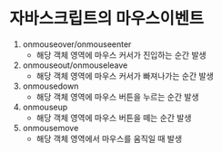 # 자바스크립트의 마우스이벤트
1. onmouseover/onmouseenter 
	- 해당 객체 영역에 마우스 커서가 진입하는 순간 발생 
2. onmouseout/onmouseleave
	- 해당 객체 영역에 마우스 커서가 빠져나가는 순간 발생
3. onmousedown
	- 해당 객체 영역에 마우스 버튼을 누르는 순간 발생
4. onmouseup
	- 해당 객체 영역에 마우스 버튼을 떼는 순간 발생
5. onmousemove 
	- 해당 객체 영역에서 마우스를 움직일 때 발생 